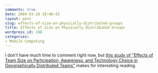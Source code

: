 ```yaml
---
comments: true
date: 2004-03-20 18:40:43
layout: post
slug: effects-of-size-on-physically-distributed-groups
title: Effects of Size on Physically Distributed Groups
wordpress_id: 198
categories:
- Mobile Computing
---
```


I don't have much time to comment right now, but [this study of "Effects of Team Size on Participation, Awareness, and Technology Choice in Geographically Distributed Teams"](http://www.mobilecommunitydesign.com/archives/000034.php) makes for interesting reading.
